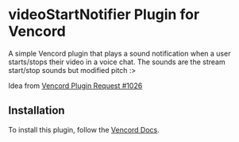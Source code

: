 # videoStartNotifier Plugin for Vencord

A simple Vencord plugin that plays a sound notification when a user starts/stops their video in a voice chat. The sounds are the stream start/stop sounds but modified pitch :>

Idea from [Vencord Plugin Request #1026](https://github.com/Vencord/plugin-requests/issues/1026)

## Installation

To install this plugin, follow the [Vencord Docs](https://docs.vencord.dev/installing/custom-plugins/).